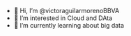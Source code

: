 - 👋 Hi, I’m @victoraguilarmorenoBBVA
- 👀 I’m interested in Cloud and DAta
- 🌱 I’m currently learning about big data


<!---
victoraguilarmorenoBBVA/victoraguilarmorenoBBVA is a ✨ special ✨ repository because its `README.md` (this file) appears on your GitHub profile.
You can click the Preview link to take a look at your changes.
--->
